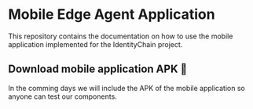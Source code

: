 # Mobile Edge Agent Application

This repository contains the documentation on how to use the mobile application implemented for the IdentityChain project.

## Download mobile application APK :vibration_mode:

In the comming days we will include the APK of the mobile application so anyone can test our components.
